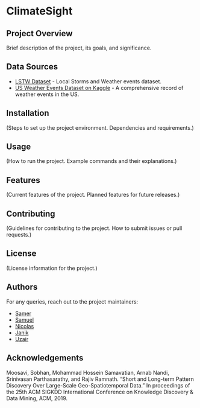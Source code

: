 # ClimateSight

## Project Overview
Brief description of the project, its goals, and significance.

## Data Sources
- [LSTW Dataset](https://smoosavi.org/datasets/lstw) - Local Storms and Weather events dataset.
- [US Weather Events Dataset on Kaggle](https://www.kaggle.com/datasets/sobhanmoosavi/us-weather-events) - A comprehensive record of weather events in the US.

## Installation
(Steps to set up the project environment.
Dependencies and requirements.)

## Usage
(How to run the project.
Example commands and their explanations.)

## Features
(Current features of the project.
Planned features for future releases.)

## Contributing
(Guidelines for contributing to the project.
How to submit issues or pull requests.)

## License
(License information for the project.)

## Authors
For any queries, reach out to the project maintainers:
- [Samer](samereladad@gmail.com)
- [Samuel](samuel.bohn@gmx.de)
- [Nicolas](nicolasfaatz@web.de)
- [Janik](Janik.1507@gmail.com)
- [Uzair](uzairrana786@gmail.com)

## Acknowledgements
Moosavi, Sobhan, Mohammad Hossein Samavatian, Arnab Nandi, Srinivasan Parthasarathy, and Rajiv Ramnath. “Short and Long-term Pattern Discovery Over Large-Scale Geo-Spatiotemporal Data.” In proceedings of the 25th ACM SIGKDD International Conference on Knowledge Discovery & Data Mining, ACM, 2019.

